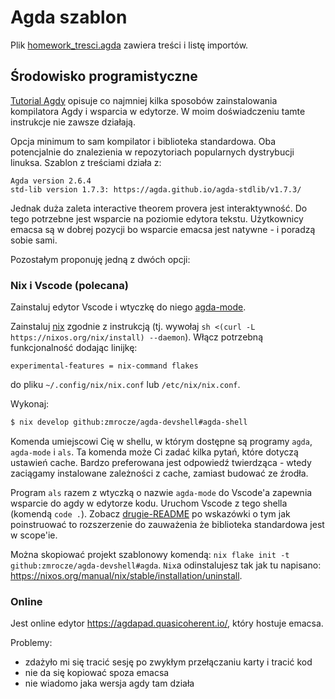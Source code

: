 
# Agda szablon

Plik [homework_tresci.agda](./homework_tresci.agda) zawiera treści i listę importów.

## Środowisko programistyczne

[Tutorial Agdy](https://agda.readthedocs.io/en/v2.6.0.1/getting-started/) opisuje co najmniej kilka sposobów zainstalowania kompilatora Agdy i wsparcia w edytorze.
W moim doświadczeniu tamte instrukcje nie zawsze działają.

Opcja minimum to sam kompilator i biblioteka standardowa. Oba potencjalnie do znalezienia w repozytoriach popularnych dystrybucji linuksa. Szablon z treściami działa z:

```
Agda version 2.6.4
std-lib version 1.7.3: https://agda.github.io/agda-stdlib/v1.7.3/
```

Jednak duża zaleta interactive theorem provera jest interaktywność. Do tego potrzebne jest wsparcie na poziomie edytora tekstu. Użytkownicy emacsa są w dobrej pozycji bo wsparcie emacsa jest natywne - i poradzą sobie sami.

Pozostałym proponuję jedną z dwóch opcji:

### Nix i Vscode (polecana)

Zainstaluj edytor Vscode i wtyczkę do niego [agda-mode](https://marketplace.visualstudio.com/items?itemName=banacorn.agda-mode).

Zainstaluj [nix](https://nixos.org/download/) zgodnie z instrukcją (tj. wywołaj `sh <(curl -L https://nixos.org/nix/install) --daemon`). Włącz potrzebną funkcjonalność dodając linijkę:

```
experimental-features = nix-command flakes
```

do pliku `~/.config/nix/nix.conf` lub `/etc/nix/nix.conf`.

Wykonaj:

```bash
$ nix develop github:zmrocze/agda-devshell#agda-shell
```

Komenda umiejscowi Cię w shellu, w którym dostępne są programy `agda`, `agda-mode` i `als`. Ta komenda może Ci zadać kilka pytań, które dotyczą ustawień cache. Bardzo preferowana jest odpowiedź twierdząca - wtedy zaciągamy instalowane zależności z cache, zamiast budować ze źrodła.

Program `als` razem z wtyczką o nazwie `agda-mode` do Vscode'a zapewnia wsparcie do agdy w edytorze kodu. Uruchom Vscode z tego shella (komendą `code .`). Zobacz [drugie-README](https://github.com/zmrocze/agda-devshell/blob/main/README.md) po wskazówki o tym jak poinstruować to rozszerzenie do zauważenia że biblioteka standardowa jest w scope'ie.

Można skopiować projekt szablonowy komendą: `nix flake init -t github:zmrocze/agda-devshell#agda`.
`Nix`a odinstalujesz tak jak tu napisano: https://nixos.org/manual/nix/stable/installation/uninstall.

### Online

Jest online edytor https://agdapad.quasicoherent.io/, który hostuje emacsa.

Problemy:

 - zdażyło mi się tracić sesję po zwykłym przełączaniu karty i tracić kod
 - nie da się kopiować spoza emacsa
 - nie wiadomo jaka wersja agdy tam działa
